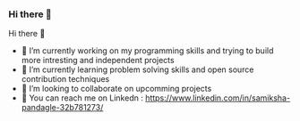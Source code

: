 ### Hi there 👋
Hi there 👋
- 🔭  I’m currently working on my programming skills and trying to build more intresting and independent projects
- 🌱 I’m currently learning problem solving skills and open source contribution techniques
- 👯 I’m looking to collaborate on upcomming projects
- 🤔 You can reach me on Linkedn : https://www.linkedin.com/in/samiksha-pandagle-32b781273/

<!--
**samikshapandagle/samikshapandagle** is a ✨ _special_ ✨ repository because its `README.md` (this file) appears on your GitHub profile.

Here are some ideas to get you started:

- 🔭 I’m currently working on ...
- 🌱 I’m currently learning ...
- 👯 I’m looking to collaborate on ...
- 🤔 I’m looking for help with ...
- 💬 Ask me about ...
- 📫 How to reach me: ...
- 😄 Pronouns: ...
- ⚡ Fun fact: ...
-->
